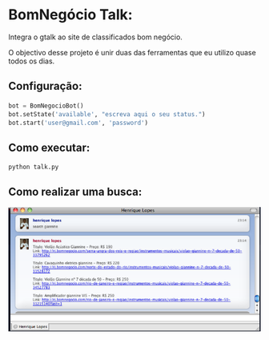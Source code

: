 BomNegócio Talk:
=========

Integra o gtalk ao site de classificados bom negócio.


O objectivo desse projeto é unir duas das ferramentas que eu utilizo quase todos os dias.


Configuração:
--------------

```python
bot = BomNegocioBot()
bot.setState('available', "escreva aqui o seu status.")
bot.start('user@gmail.com', 'password')
```

Como executar:
--------------
```sh
python talk.py
```

Como realizar uma busca:
--------------
![alt text](https://raw.githubusercontent.com/riquellopes/bom-negocio-talk/master/adium.png "Tela do Adium")
